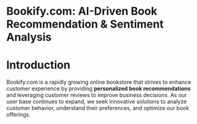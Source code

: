 # Bookify.com: AI-Driven Book Recommendation & Sentiment Analysis

# Introduction

Bookify.com is a rapidly growing online bookstore that strives to enhance customer
experience by providing **personalized book recommendations** and leveraging customer
reviews to improve business decisions. As our user base continues to expand, we seek
innovative solutions to analyze customer behavior, understand their preferences, and
optimize our book offerings.
